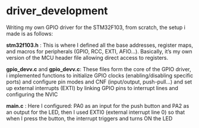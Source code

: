# driver_development

Writing my own GPIO driver for the STM32F103, from scratch, the setup i made is as follows:

**stm32f103.h** : This is where I defined all the base addresses, register maps, and macros for peripherals (GPIO, RCC, EXTI, AFIO...). Basically, it’s my own version of the MCU header file allowing direct access to registers.

**gpio_devv.c** and **gpio_devv.c**: These files form the core of the GPIO driver, i implemented functions to initialize GPIO clocks (enabling/disabling specific ports) and configure pin modes and CNF (input/output, push-pull...) and set up external interrupts (EXTI) by linking GPIO pins to interrupt lines and configuring the NVIC

**main.c** : Here I configured: PA0 as an input for the push button and PA2 as an output for the LED, then I used EXTI0 (external interrupt line 0) so that when I press the button, the interrupt triggers and turns ON the LED 
